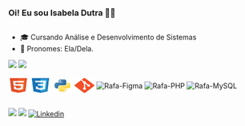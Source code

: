 ### Oi! Eu sou Isabela Dutra 👋✨
##

- 🎓 Cursando Análise e Desenvolvimento de Sistemas
- 🔹 Pronomes: Ela/Dela.
<!--- 🦷 Também sou Cirurgiã-dentista.-->
  
<div>
  <img width = "48%" src = "https://github-readme-stats.vercel.app/api?username=isadtr&show_icons=true&theme=tokyonight">
  <img width = "48%" src = "https://github-readme-stats.vercel.app/api/top-langs/?username=isadtr&hide_progress=true&theme=tokyonight">
</div>

<div style="display: inline_block"><br>
  <!--<img align="center" alt="Rafa-Js" height="30" width="40" src="https://raw.githubusercontent.com/devicons/devicon/master/icons/javascript/javascript-plain.svg">-->
  <img align="center" alt="Rafa-HTML" height="30" width="40" src="https://raw.githubusercontent.com/devicons/devicon/master/icons/html5/html5-original.svg">
  <img align="center" alt="Rafa-CSS" height="30" width="40" src="https://raw.githubusercontent.com/devicons/devicon/master/icons/css3/css3-original.svg">
  <img align="center" alt="Rafa-Python" height="30" width="40" src="https://raw.githubusercontent.com/devicons/devicon/master/icons/python/python-original.svg">
  <img align="center" alt="Rafa-Git" height="30" width="40" src="https://raw.githubusercontent.com/devicons/devicon/master/icons/git/git-plain.svg">
  <img align="center" alt="Rafa-Figma" height="30" width="40" src="https://cdn.jsdelivr.net/gh/devicons/devicon@latest/icons/figma/figma-original.svg">
  <img align="center" alt="Rafa-PHP" height="30" width="40" src="https://cdn.jsdelivr.net/gh/devicons/devicon@latest/icons/php/php-original.svg">
  <img align="center" alt="Rafa-MySQL" height="30" width="40" src="https://cdn.jsdelivr.net/gh/devicons/devicon@latest/icons/mysql/mysql-original.svg" />



  
</div>
                   
##
<div> 
  <a href="https://instagram.com/_isadutrar" target="_blank"><img src="https://img.shields.io/badge/-Instagram-%23E4405F?style=for-the-badge&logo=instagram&logoColor=white" target="_blank"></a>
  <a href = "mailto:isabeladutrar@gmail.com"><img src="https://img.shields.io/badge/-Gmail-%23333?style=for-the-badge&logo=gmail&logoColor=white" target="_blank"></a>
  <a href = "https://www.linkedin.com/in/isabela-dutra-344503159/"><img align="center" alt="Linkedin" height="30" width="60" src="https://cdn.jsdelivr.net/gh/devicons/devicon@latest/icons/linkedin/linkedin-original-wordmark.svg" />
  
  
</div>
<!--
**isadtr/isadtr** is a ✨ _special_ ✨ repository because its `README.md` (this file) appears on your GitHub profile.

Here are some ideas to get you started:


- 👯 I’m looking to collaborate on ...
- 🤔 I’m looking for help with ...
- 💬 Ask me about ...
- 📫 How to reach me: ...
- 


